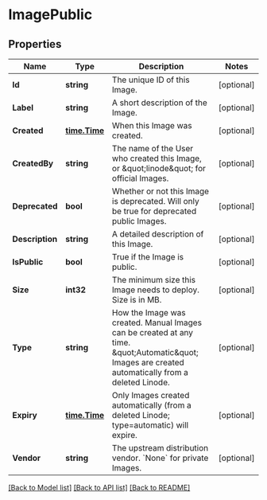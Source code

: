 # ImagePublic

## Properties
Name | Type | Description | Notes
------------ | ------------- | ------------- | -------------
**Id** | **string** | The unique ID of this Image. | [optional] 
**Label** | **string** | A short description of the Image.  | [optional] 
**Created** | [**time.Time**](time.Time.md) | When this Image was created. | [optional] 
**CreatedBy** | **string** | The name of the User who created this Image, or \&quot;linode\&quot; for official Images.  | [optional] 
**Deprecated** | **bool** | Whether or not this Image is deprecated. Will only be true for deprecated public Images.  | [optional] 
**Description** | **string** | A detailed description of this Image. | [optional] 
**IsPublic** | **bool** | True if the Image is public. | [optional] 
**Size** | **int32** | The minimum size this Image needs to deploy. Size is in MB.  | [optional] 
**Type** | **string** | How the Image was created. Manual Images can be created at any time. \&quot;Automatic\&quot; Images are created automatically from a deleted Linode.  | [optional] 
**Expiry** | [**time.Time**](time.Time.md) | Only Images created automatically (from a deleted Linode; type&#x3D;automatic) will expire.  | [optional] 
**Vendor** | **string** | The upstream distribution vendor. &#x60;None&#x60; for private Images.  | [optional] 

[[Back to Model list]](../README.md#documentation-for-models) [[Back to API list]](../README.md#documentation-for-api-endpoints) [[Back to README]](../README.md)


